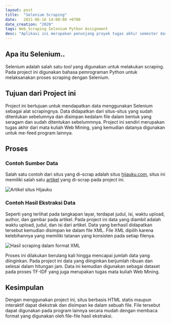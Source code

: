 ```yaml
---
layout: post
title:  "Selenium Scraping"
date:   2021-06-16 14:00:00 +0700
date_creation: "2020"
tags: Web_Scraping Selenium Python Assignment
desc: "Aplikasi ini merupakan penunjang proyek tugas akhir semester dari mata kuliah <i>Data Mining</i> untuk menghasilkan file HTML beserta atribut-atribut lainnya untuk diproses pada aplikasi TF-IDF."
---
```


## Apa itu Selenium..
Selenium adalah salah satu *tool* yang digunakan untuk melakukan scraping. Pada project ini digunakan bahasa pemrograman Python untuk melaksanakan proses scraping dengan Selenium. 
## Tujuan dari Project ini
Project ini bertujuan untuk mendapatkan data menggunakan Selenium sebagai alat scrapingnya. Data didapatkan dari situs-situs yang sudah ditentukan sebelumnya dan disimpan kedalam file dalam bentuk yang seragam dan sudah ditentukan sebelummnya. Project ini sendiri merupakan tugas akhir dari mata kuliah Web Mining, yang kemudian datanya digunakan untuk me-feed program lainnya. 
## Proses
### Contoh Sumber Data
Salah satu contoh dari situs yang di-scrap adalah situs [hijauku.com](hijauku.com), situs ini memiliki salah satu [artikel](https://hijauku.com/2016/08/21/kophi-kampanyekan-wisata-alam-bertanggung-jawab/) yang di-scrap pada project ini. 

<img  alt="Artikel situs Hijauku"  src="{{site.url}}/assets/selenium-data-mining/site-ss.png"  class="img-fluid mx-auto">

### Contoh Hasil Ekstraksi Data
Seperti yang terlihat pada tangkapan layar, terdapat judul, isi, waktu upload, author, dan gambar pada artikel. Pada project ini data yang diambil adalah waktu upload, judul, dan isi dari artikel. Data yang berhasil didapatkan tersebut kemudian disimpan ke dalam file XML. File XML dipilih karena kelebihannya yang memiliki tatanan yang konsisten pada setiap filenya. 

<img  alt="Hasil scraping dalam format XML"  src="{{site.url}}/assets/selenium-data-mining/xml-ss.png"  class="img-fluid mx-auto">

Proses ini dilakukan berulang kali hingga mencapai jumlah data yang diinginkan. Pada project ini data yang diinginkan berjumlah ribuan dan selesai dalam hitungan jam. Data ini kemudian digunakan sebagai dataset pada proses TF-IDF yang juga merupakan tugas mata kuliah Web Mining. 

## Kesimpulan
Dengan menggunakan project ini, situs berbasis HTML statis maupun interaktif dapat diekstrak dan disimpan ke dalam sebuah file. File tersebut dapat digunakan pada program lainnya secara mudah dengan membaca format yang digunakan oleh file-file hasil ekstraksi. 
